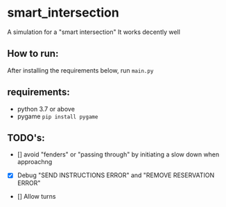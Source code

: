 # smart_intersection
A simulation for a "smart intersection"
It works decently well

## How to run:
After installing the requirements below, run `main.py`

## requirements:
- python 3.7 or above
- pygame `pip install pygame`



## TODO's:

- [] avoid "fenders" or "passing through" by initiating a slow down when approachng
- [x] Debug "SEND INSTRUCTIONS ERROR" and "REMOVE RESERVATION ERROR"
- [] Allow turns
